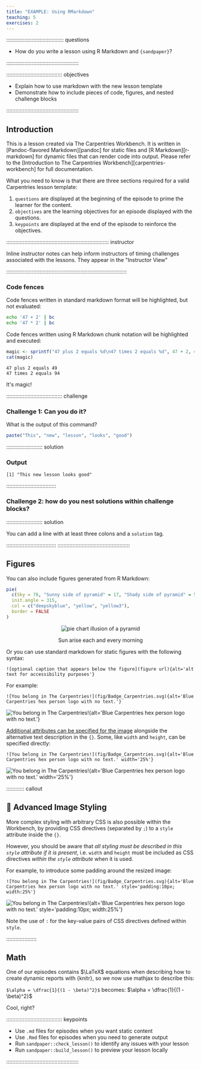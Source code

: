 ```yaml
---
title: "EXAMPLE: Using RMarkdown"
teaching: 5
exercises: 2
---
```


:::::::::::::::::::::::::::::::::::::: questions 

- How do you write a lesson using R Markdown and `{sandpaper}`?

::::::::::::::::::::::::::::::::::::::::::::::::

::::::::::::::::::::::::::::::::::::: objectives

- Explain how to use markdown with the new lesson template
- Demonstrate how to include pieces of code, figures, and nested challenge blocks

::::::::::::::::::::::::::::::::::::::::::::::::

## Introduction

This is a lesson created via The Carpentries Workbench. It is written in
[Pandoc-flavored Markdown][pandoc] for static files and
[R Markdown][r-markdown] for dynamic files that can render code into output. 
Please refer to the [Introduction to The Carpentries 
Workbench][carpentries-workbench] for full documentation.

What you need to know is that there are three sections required for a valid
Carpentries lesson template:

 1. `questions` are displayed at the beginning of the episode to prime the
    learner for the content.
 2. `objectives` are the learning objectives for an episode displayed with
    the questions.
 3. `keypoints` are displayed at the end of the episode to reinforce the
    objectives.

:::::::::::::::::::::::::::::::::::::::::::::::::::::::::::::::::::: instructor

Inline instructor notes can help inform instructors of timing challenges
associated with the lessons. They appear in the "Instructor View"

::::::::::::::::::::::::::::::::::::::::::::::::::::::::::::::::::::::::::::::::

### Code fences

Code fences written in standard markdown format will be highlighted, but not
evaluated:

```bash
echo '47 + 2' | bc
echo '47 * 2' | bc
```

Code fences written using R Markdown chunk notation will be highlighted and 
executed:


```r
magic <- sprintf("47 plus 2 equals %d\n47 times 2 equals %d", 47 + 2, 47 * 2) 
cat(magic)
```

```{.output}
47 plus 2 equals 49
47 times 2 equals 94
```

It's magic!

::::::::::::::::::::::::::::::::::::: challenge 

### Challenge 1: Can you do it?

What is the output of this command?

```r
paste("This", "new", "lesson", "looks", "good")
```

:::::::::::::::::::::::: solution 

### Output
 
```output
[1] "This new lesson looks good"
```

:::::::::::::::::::::::::::::::::


### Challenge 2: how do you nest solutions within challenge blocks?

:::::::::::::::::::::::: solution 

You can add a line with at least three colons and a `solution` tag.

:::::::::::::::::::::::::::::::::
::::::::::::::::::::::::::::::::::::::::::::::::

## Figures

You can also include figures generated from R Markdown:


```r
pie(
  c(Sky = 78, "Sunny side of pyramid" = 17, "Shady side of pyramid" = 5), 
  init.angle = 315, 
  col = c("deepskyblue", "yellow", "yellow3"), 
  border = FALSE
)
```

<div class="figure" style="text-align: center">
<img src="fig/example-rendered-pyramid-1.png" alt="pie chart illusion of a pyramid"  />
<p class="caption">Sun arise each and every morning</p>
</div>

Or you can use standard markdown for static figures with the following syntax:

`![optional caption that appears below the figure](figure url){alt='alt text for
accessibility purposes'}`

For example:

`![You belong in The Carpentries!](fig/Badge_Carpentries.svg){alt='Blue Carpentries hex person logo with no text.'}`

![You belong in The Carpentries!](fig/Badge_Carpentries.svg){alt='Blue Carpentries hex person logo with no text.'}

[Additional attributes can be specified for the image](https://developer.mozilla.org/en-US/docs/Web/HTML/Element/Img#attributes)
alongside the alternative text description in the `{}`.
Some, like `width` and `height`, can be specified directly:

`![You belong in The Carpentries!](fig/Badge_Carpentries.svg){alt='Blue Carpentries hex person logo with no text.' width='25%'}`

![You belong in The Carpentries!](fig/Badge_Carpentries.svg){alt='Blue Carpentries hex person logo with no text.' width='25%'}

:::::::::::: callout

## :art: Advanced Image Styling

More complex styling with arbitrary CSS is also possible within the Workbench,
by providing CSS directives (separated by `;`) to a `style` attribute inside the `{}`.

However, you should be aware that _all styling must be described in this `style` attribute
if it is present_, i.e. `width` and `height` must be included as CSS directives
_within the `style` attribute_ when it is used.

For example, to introduce some padding around the resized image:

`![You belong in The Carpentries!](fig/Badge_Carpentries.svg){alt='Blue Carpentries hex person logo with no text.' style='padding:10px; width:25%'}`

![You belong in The Carpentries!](fig/Badge_Carpentries.svg){alt='Blue Carpentries hex person logo with no text.' style='padding:10px; width:25%'}

Note the use of `:` for the key-value pairs of CSS directives defined within `style`.

::::::::::::::::::::


## Math

One of our episodes contains $\LaTeX$ equations when describing how to create
dynamic reports with {knitr}, so we now use mathjax to describe this:

`$\alpha = \dfrac{1}{(1 - \beta)^2}$` becomes: $\alpha = \dfrac{1}{(1 - \beta)^2}$

Cool, right?

::::::::::::::::::::::::::::::::::::: keypoints 

- Use `.md` files for episodes when you want static content
- Use `.Rmd` files for episodes when you need to generate output
- Run `sandpaper::check_lesson()` to identify any issues with your lesson
- Run `sandpaper::build_lesson()` to preview your lesson locally

::::::::::::::::::::::::::::::::::::::::::::::::

